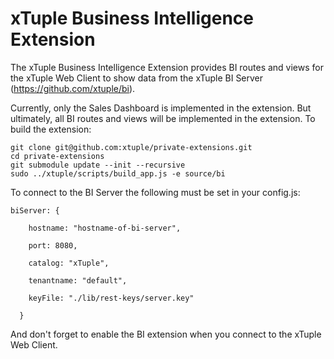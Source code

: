 xTuple Business Intelligence Extension
======================================
The xTuple Business Intelligence Extension provides BI routes and views for the xTuple Web Client
to show data from the xTuple BI Server (https://github.com/xtuple/bi).

Currently, only the Sales Dashboard is implemented in the extension.  But ultimately, all BI routes
and views will be implemented in the extension.  To build the extension:

    git clone git@github.com:xtuple/private-extensions.git
    cd private-extensions
    git submodule update --init --recursive
    sudo ../xtuple/scripts/build_app.js -e source/bi

To connect to the BI Server the following must be set in your config.js:

    biServer: {

        hostname: "hostname-of-bi-server",

        port: 8080,

        catalog: "xTuple",

        tenantname: "default",

        keyFile: "./lib/rest-keys/server.key"

      }


And don't forget to enable the BI extension when you connect to the xTuple Web Client.